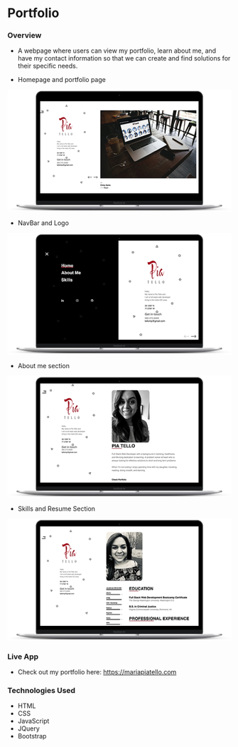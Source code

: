 # Portfolio

### Overview
* A webpage where users can view my portfolio, learn about me, and have my contact information so that we can create and find solutions for their specific needs.

* Homepage and portfolio page





![alt text][portfolio]

[portfolio]: https://github.com/tellomp/Portfolio/blob/master/images/portfolio.png "Portfolio"


* NavBar and Logo


![alt text][menu]

[menu]: https://github.com/tellomp/Portfolio/blob/master/images/menu.png "NavBar"


* About me section


![alt text][logo]

[logo]: https://github.com/tellomp/Portfolio/blob/master/images/aboutMe.png "About Me"


* Skills and Resume Section



![alt text][skills]

[skills]: https://github.com/tellomp/Portfolio/blob/master/images/skills.png "Skills"


### Live App
* Check out my portfolio here: https://mariapiatello.com

### Technologies Used
* HTML
* CSS
* JavaScript
* JQuery
* Bootstrap
